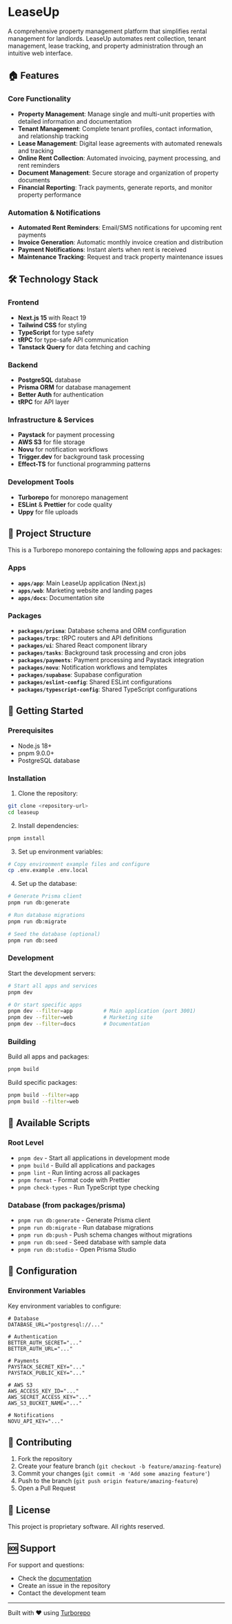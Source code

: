 # LeaseUp

A comprehensive property management platform that simplifies rental management for landlords. LeaseUp automates rent collection, tenant management, lease tracking, and property administration through an intuitive web interface.

## 🏠 Features

### Core Functionality

- **Property Management**: Manage single and multi-unit properties with detailed information and documentation
- **Tenant Management**: Complete tenant profiles, contact information, and relationship tracking
- **Lease Management**: Digital lease agreements with automated renewals and tracking
- **Online Rent Collection**: Automated invoicing, payment processing, and rent reminders
- **Document Management**: Secure storage and organization of property documents
- **Financial Reporting**: Track payments, generate reports, and monitor property performance

### Automation & Notifications

- **Automated Rent Reminders**: Email/SMS notifications for upcoming rent payments
- **Invoice Generation**: Automatic monthly invoice creation and distribution
- **Payment Notifications**: Instant alerts when rent is received
- **Maintenance Tracking**: Request and track property maintenance issues

## 🛠 Technology Stack

### Frontend

- **Next.js 15** with React 19
- **Tailwind CSS** for styling
- **TypeScript** for type safety
- **tRPC** for type-safe API communication
- **Tanstack Query** for data fetching and caching

### Backend

- **PostgreSQL** database
- **Prisma ORM** for database management
- **Better Auth** for authentication
- **tRPC** for API layer

### Infrastructure & Services

- **Paystack** for payment processing
- **AWS S3** for file storage
- **Novu** for notification workflows
- **Trigger.dev** for background task processing
- **Effect-TS** for functional programming patterns

### Development Tools

- **Turborepo** for monorepo management
- **ESLint** & **Prettier** for code quality
- **Uppy** for file uploads

## 📁 Project Structure

This is a Turborepo monorepo containing the following apps and packages:

### Apps

- **`apps/app`**: Main LeaseUp application (Next.js)
- **`apps/web`**: Marketing website and landing pages
- **`apps/docs`**: Documentation site

### Packages

- **`packages/prisma`**: Database schema and ORM configuration
- **`packages/trpc`**: tRPC routers and API definitions
- **`packages/ui`**: Shared React component library
- **`packages/tasks`**: Background task processing and cron jobs
- **`packages/payments`**: Payment processing and Paystack integration
- **`packages/novu`**: Notification workflows and templates
- **`packages/supabase`**: Supabase configuration
- **`packages/eslint-config`**: Shared ESLint configurations
- **`packages/typescript-config`**: Shared TypeScript configurations

## 🚀 Getting Started

### Prerequisites

- Node.js 18+
- pnpm 9.0.0+
- PostgreSQL database

### Installation

1. Clone the repository:

```bash
git clone <repository-url>
cd leaseup
```

2. Install dependencies:

```bash
pnpm install
```

3. Set up environment variables:

```bash
# Copy environment example files and configure
cp .env.example .env.local
```

4. Set up the database:

```bash
# Generate Prisma client
pnpm run db:generate

# Run database migrations
pnpm run db:migrate

# Seed the database (optional)
pnpm run db:seed
```

### Development

Start the development servers:

```bash
# Start all apps and services
pnpm dev

# Or start specific apps
pnpm dev --filter=app          # Main application (port 3001)
pnpm dev --filter=web          # Marketing site
pnpm dev --filter=docs         # Documentation
```

### Building

Build all apps and packages:

```bash
pnpm build
```

Build specific packages:

```bash
pnpm build --filter=app
pnpm build --filter=web
```

## 📝 Available Scripts

### Root Level

- `pnpm dev` - Start all applications in development mode
- `pnpm build` - Build all applications and packages
- `pnpm lint` - Run linting across all packages
- `pnpm format` - Format code with Prettier
- `pnpm check-types` - Run TypeScript type checking

### Database (from packages/prisma)

- `pnpm run db:generate` - Generate Prisma client
- `pnpm run db:migrate` - Run database migrations
- `pnpm run db:push` - Push schema changes without migrations
- `pnpm run db:seed` - Seed database with sample data
- `pnpm run db:studio` - Open Prisma Studio

## 🔧 Configuration

### Environment Variables

Key environment variables to configure:

```env
# Database
DATABASE_URL="postgresql://..."

# Authentication
BETTER_AUTH_SECRET="..."
BETTER_AUTH_URL="..."

# Payments
PAYSTACK_SECRET_KEY="..."
PAYSTACK_PUBLIC_KEY="..."

# AWS S3
AWS_ACCESS_KEY_ID="..."
AWS_SECRET_ACCESS_KEY="..."
AWS_S3_BUCKET_NAME="..."

# Notifications
NOVU_API_KEY="..."
```

## 🤝 Contributing

1. Fork the repository
2. Create your feature branch (`git checkout -b feature/amazing-feature`)
3. Commit your changes (`git commit -m 'Add some amazing feature'`)
4. Push to the branch (`git push origin feature/amazing-feature`)
5. Open a Pull Request

## 📄 License

This project is proprietary software. All rights reserved.

## 🆘 Support

For support and questions:

- Check the [documentation](./apps/docs)
- Create an issue in the repository
- Contact the development team

---

Built with ❤️ using [Turborepo](https://turbo.build/repo)
